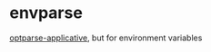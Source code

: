 envparse
========

[optparse-applicative][0], but for environment variables

  [0]: https://hackage.haskell.org/package/optparse-applicative
